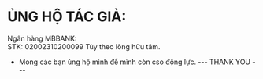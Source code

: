 # ỦNG HỘ TÁC GIẢ:
Ngân hàng MBBANK:  
STK: 02002310200099
Tùy theo lòng hữu tâm.
- Mong các bạn ủng hộ mình để mình còn cso động lực.
--- THANK YOU ---
